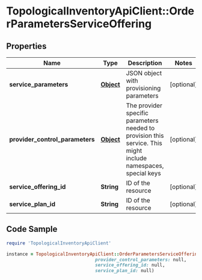 # TopologicalInventoryApiClient::OrderParametersServiceOffering

## Properties

Name | Type | Description | Notes
------------ | ------------- | ------------- | -------------
**service_parameters** | [**Object**](.md) | JSON object with provisioning parameters | [optional] 
**provider_control_parameters** | [**Object**](.md) | The provider specific parameters needed to provision this service. This might include namespaces, special keys | [optional] 
**service_offering_id** | **String** | ID of the resource | [optional] 
**service_plan_id** | **String** | ID of the resource | [optional] 

## Code Sample

```ruby
require 'TopologicalInventoryApiClient'

instance = TopologicalInventoryApiClient::OrderParametersServiceOffering.new(service_parameters: null,
                                 provider_control_parameters: null,
                                 service_offering_id: null,
                                 service_plan_id: null)
```


